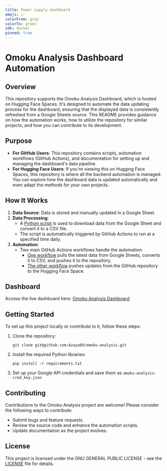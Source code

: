 ```yaml
---
title: Power supply dashboard
emoji: 📈
colorFrom: gray
colorTo: green
sdk: docker
pinned: true
---
```


# Omoku Analysis Dashboard Automation

## Overview
This repository supports the Omoku Analysis Dashboard, which is hosted on Hugging Face Spaces. It's designed to automate the data updating process for the dashboard, ensuring that the displayed data is consistently refreshed from a Google Sheets source. This README provides guidance on how the automation works, how to utilize the repository for similar projects, and how you can contribute to its development.

## Purpose
- **For GitHub Users**: This repository contains scripts, automation workflows (GitHub Actions), and documentation for setting up and managing the dashboard's data pipeline.
- **For Hugging Face Users**: If you're viewing this on Hugging Face Spaces, this repository is where all the backend automation is managed. You can explore how the dashboard data is updated automatically and even adapt the methods for your own projects.

## How It Works
1. **Data Source**: Data is stored and manually updated in a Google Sheet.
2. **Data Processing**:
   - A [Python script](update_data.py) is used to download data from the Google Sheet and convert it to a CSV file.
   - The script is automatically triggered by GitHub Actions to run at a specified time daily.
3. **Automation**:
   - Two main GitHub Actions workflows handle the automation:
     - [One workflow](.github/workflows/update_data_workflow.yml) pulls the latest data from Google Sheets, converts it to CSV, and pushes it to the repository.
     - [The other workflow](.github/workflows/main.yml) pushes updates from the GitHub repository to the Hugging Face Space.

## Dashboard
Access the live dashboard here: [Omoku Analysis Dashboard](https://huggingface.co/spaces/Azaya89/omoku-analysis)

## Getting Started
To set up this project locally or contribute to it, follow these steps:
1. Clone the repository:
   ```
   git clone git@github.com:Azaya89/omoku-analysis.git
   ```
2. Install the required Python libraries:
   ```
   pip install -r requirements.txt
   ```
3. Set up your Google API credentials and save them as `omoku-analysis-cred_key.json`

## Contributing
Contributions to the Omoku Analysis project are welcome! Please consider the following ways to contribute:
- Submit bugs and feature requests.
- Review the source code and enhance the automation scripts.
- Update documentation as the project evolves.

## License
This project is licensed under the GNU GENERAL PUBLIC LICENSE - see the [LICENSE](LICENSE) file for details.